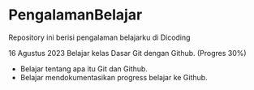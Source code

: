 # PengalamanBelajar
Repository ini berisi pengalaman belajarku di Dicoding

16 Agustus 2023
Belajar kelas Dasar Git dengan Github. (Progres 30%)
  * Belajar tentang apa itu Git dan Github.
  * Belajar mendokumentasikan progress belajar ke Github.
